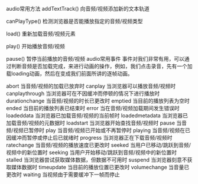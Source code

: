 audio常用方法
addTextTrack()    向音频/视频添加新的文本轨道

canPlayType()     检测浏览器是否能播放指定的音频/视频类型

load()    重新加载音频/视频元素

play()    开始播放音频/视频

pause()    暂停当前播放的音频/视频
audio常用事件
事件对我们非常有用，可以通过判断音频是否加载完成，来进行动画的操作，例如，我们点击录音，先有一个加载loading动画，然后在变成我们前面所讲的逐帧动画。

abort    当音频/视频的加载已放弃时
canplay    当浏览器可以播放音频/视频时
canplaythrough    当浏览器可在不因缓冲而停顿的情况下进行播放时
durationchange    当音频/视频的时长已更改时
emptied    当目前的播放列表为空时
ended    当目前的播放列表已结束时
error    当在音频/视频加载期间发生错误时
loadeddata    当浏览器已加载音频/视频的当前帧时
loadedmetadata    当浏览器已加载音频/视频的元数据时
loadstart    当浏览器开始查找音频/视频时
pause    当音频/视频已暂停时
play    当音频/视频已开始或不再暂停时
playing    当音频/视频在已因缓冲而暂停或停止后已就绪时
progress    当浏览器正在下载音频/视频时
ratechange    当音频/视频的播放速度已更改时
seeked    当用户已移动/跳跃到音频/视频中的新位置时
seeking    当用户开始移动/跳跃到音频/视频中的新位置时
stalled    当浏览器尝试获取媒体数据，但数据不可用时
suspend    当浏览器刻意不获取媒体数据时
timeupdate    当目前的播放位置已更改时
volumechange    当音量已更改时
waiting    当视频由于需要缓冲下一帧而停止